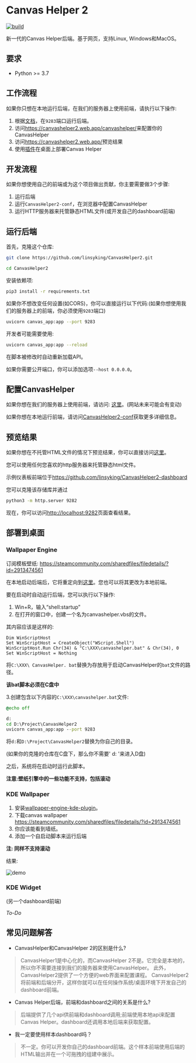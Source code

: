# Canvas Helper 2

[![build](https://github.com/linsyking/CanvasHelper2/actions/workflows/build.yml/badge.svg)](https://github.com/linsyking/CanvasHelper2/actions/workflows/build.yml)

新一代的Canvas Helper后端。基于网页，支持Linux, Windows和MacOS。

## 要求

- Python >= 3.7

## 工作流程

如果你只想在本地运行后端，在我们的服务器上使用前端，请执行以下操作:

1. 根据[文档](https://github.com/linsyking/CanvasHelper2#run-backend)，在`9283`端口运行后端。
2. 访问<https://canvashelper2.web.app/canvashelper/>来配置你的CanvasHelper
3. 访问<https://canvashelper2.web.app/>预览结果
4. 使用[插件](https://github.com/linsyking/CanvasHelper2/tree/document#部署到桌面)在桌面上部署Canvas Helper

## 开发流程

如果你想使用自己的前端或为这个项目做出贡献，你主要需要做3个步骤:

1. 运行后端
2. 运行`CanvasHelper2-conf`，在浏览器中配置CanvasHelper
3. 运行HTTP服务器来托管静态HTML文件(或开发自己的dashboard前端)

## 运行后端

首先，克隆这个仓库:

```bash
git clone https://github.com/linsyking/CanvasHelper2.git

cd CanvasHelper2
```

安装依赖项:

```bash
pip3 install -r requirements.txt
```

如果你不想改变任何设置(如CORS)，你可以直接运行以下代码:(如果你想使用我们的服务器上的前端，你必须使用`9283`端口)

```bash
uvicorn canvas_app:app --port 9283
```

开发者可能需要使用:

```bash
uvicorn canvas_app:app --reload
```

在脚本被修改时自动重新加载API。

如果你需要公开端口，你可以添加选项`--host 0.0.0.0`。

## 配置CanvasHelper

如果你想在我们的服务器上使用前端，请访问: [这里](https://canvashelper2.web.app/canvashelper/)。(网站未来可能会有变动)

如果你想在本地运行前端，请访问[CanvasHelper2-conf](https://github.com/linsyking/CanvasHelper2-conf)获取更多详细信息。

## 预览结果

如果你想在不托管HTML文件的情况下预览结果，你可以直接访问[这里](https://canvashelper2.web.app/)。

您可以使用任何您喜欢的http服务器来托管静态html文件。

示例仪表板前端位于<https://github.com/linsyking/CanvasHelper2-dashboard>

您可以克隆该存储库并通过

```bash
python3 -m http.server 9282
```

现在，你可以访问<http://localhost:9282>页面查看结果。

## 部署到桌面

### Wallpaper Engine

订阅模板壁纸: <https://steamcommunity.com/sharedfiles/filedetails/?id=2913474561>

在本地启动后端后，它将重定向到[这里](https://canvashelper2.web.app/)。您也可以将其更改为本地前端。

要在启动时自动运行后端，您可以执行以下操作:

1. Win+R，输入“shell:startup”
2. 在打开的窗口中，创建一个名为canvashelper.vbs的文件。

其内容应该是这样的:

```vbs
Dim WinScriptHost
Set WinScriptHost = CreateObject("WScript.Shell")
WinScriptHost.Run Chr(34) & "C:\XXX\canvashelper.bat" & Chr(34), 0
Set WinScriptHost = Nothing
```

将`C:\XXX\ CanvasHelper. bat`替换为存放用于启动CanvasHelper的`bat`文件的路径。

**该bat脚本必须在C盘中**

3.创建包含以下内容的`C:\XXX\canvashelper.bat`文件:

```cmd
@echo off

d:
cd D:\Project\CanvasHelper2
uvicorn canvas_app:app --port 9283
```

将`d:`和`D:\Project\CanvasHelper2`替换为你自己的目录。

(如果你的克隆的仓库在C盘下，那么你不需要' d: '来进入D盘)

之后，系统将在启动时运行此脚本。

**注意:壁纸引擎中的一些功能不支持，包括滚动**

### KDE Wallpaper

1. 安装[wallpaper-engine-kde-plugin](https://github.com/catsout/wallpaper-engine-kde-plugin)。
2. 下载canvas wallpaper <https://steamcommunity.com/sharedfiles/filedetails/?id=2913474561>
3. 你应该能看到墙纸。
4. 添加一个自启动脚本来运行后端

**注: 同样不支持滚动**

结果:

![demo](https://user-images.githubusercontent.com/49303317/210978732-68cefd73-75df-4013-a7cb-2010f16ec7dd.png)

### KDE Widget

(另一个dashboard前端)

*To-Do*

## 常见问题解答

- CanvasHelper和CanvasHelper 2的区别是什么?

> CanvasHelper1是中心化的，而CanvasHelper 2不是。它完全是本地的，所以你不需要连接到我们的服务器来使用CanvasHelper。
> 此外，CanvasHelper2提供了一个方便的web界面来配置课程。
> CanvasHelper2将前端和后端分开，这样你就可以在任何操作系统/桌面环境下开发自己的dashboard前端。

- Canvas Helper后端，前端和dashboard之间的关系是什么?

> 后端提供了几个api供前端和dashboard调用;前端使用本地api来配置Canvas Helper。dashboard还调用本地后端来获取配置。

- 我一定要使用样本dashboard吗？

> 不一定。你可以开发你自己的dashboard前端。这个样本前端使用后端的HTML输出并在一个可拖拽的组建中展示。
